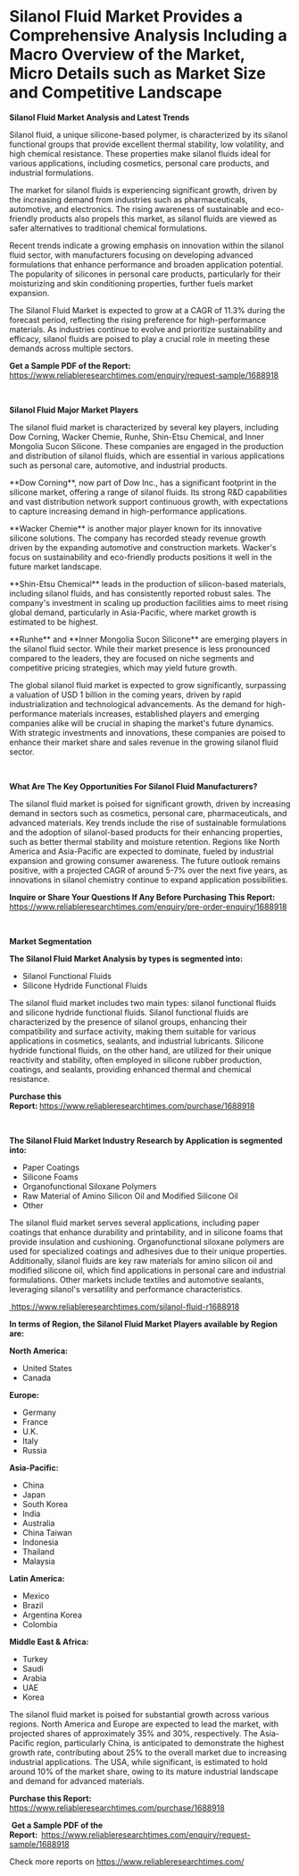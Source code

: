 <p><h1>Silanol Fluid Market Provides a Comprehensive Analysis Including a Macro Overview of the Market, Micro Details such as Market Size and Competitive Landscape</h1></p><p><strong>Silanol Fluid Market Analysis and Latest Trends</strong></p>
<p><p>Silanol fluid, a unique silicone-based polymer, is characterized by its silanol functional groups that provide excellent thermal stability, low volatility, and high chemical resistance. These properties make silanol fluids ideal for various applications, including cosmetics, personal care products, and industrial formulations.</p><p>The market for silanol fluids is experiencing significant growth, driven by the increasing demand from industries such as pharmaceuticals, automotive, and electronics. The rising awareness of sustainable and eco-friendly products also propels this market, as silanol fluids are viewed as safer alternatives to traditional chemical formulations.</p><p>Recent trends indicate a growing emphasis on innovation within the silanol fluid sector, with manufacturers focusing on developing advanced formulations that enhance performance and broaden application potential. The popularity of silicones in personal care products, particularly for their moisturizing and skin conditioning properties, further fuels market expansion.</p><p>The Silanol Fluid Market is expected to grow at a CAGR of 11.3% during the forecast period, reflecting the rising preference for high-performance materials. As industries continue to evolve and prioritize sustainability and efficacy, silanol fluids are poised to play a crucial role in meeting these demands across multiple sectors.</p></p>
<p><strong>Get a Sample PDF of the Report:&nbsp;</strong> <a href="https://www.reliableresearchtimes.com/enquiry/request-sample/1688918?utm_campaign=1581&utm_medium=2&utm_source=Github&utm_content=ia&utm_term=26032025&utm_id=silanol-fluid">https://www.reliableresearchtimes.com/enquiry/request-sample/1688918</a></p>
<p>&nbsp;</p>
<p><strong>Silanol Fluid Major Market Players</strong></p>
<p><p>The silanol fluid market is characterized by several key players, including Dow Corning, Wacker Chemie, Runhe, Shin-Etsu Chemical, and Inner Mongolia Sucon Silicone. These companies are engaged in the production and distribution of silanol fluids, which are essential in various applications such as personal care, automotive, and industrial products.</p><p>**Dow Corning**, now part of Dow Inc., has a significant footprint in the silicone market, offering a range of silanol fluids. Its strong R&D capabilities and vast distribution network support continuous growth, with expectations to capture increasing demand in high-performance applications.</p><p>**Wacker Chemie** is another major player known for its innovative silicone solutions. The company has recorded steady revenue growth driven by the expanding automotive and construction markets. Wacker's focus on sustainability and eco-friendly products positions it well in the future market landscape.</p><p>**Shin-Etsu Chemical** leads in the production of silicon-based materials, including silanol fluids, and has consistently reported robust sales. The company's investment in scaling up production facilities aims to meet rising global demand, particularly in Asia-Pacific, where market growth is estimated to be highest.</p><p>**Runhe** and **Inner Mongolia Sucon Silicone** are emerging players in the silanol fluid sector. While their market presence is less pronounced compared to the leaders, they are focused on niche segments and competitive pricing strategies, which may yield future growth.</p><p>The global silanol fluid market is expected to grow significantly, surpassing a valuation of USD 1 billion in the coming years, driven by rapid industrialization and technological advancements. As the demand for high-performance materials increases, established players and emerging companies alike will be crucial in shaping the market's future dynamics. With strategic investments and innovations, these companies are poised to enhance their market share and sales revenue in the growing silanol fluid sector.</p></p>
<p>&nbsp;</p>
<p><strong>What Are The Key Opportunities For Silanol Fluid Manufacturers?</strong></p>
<p><p>The silanol fluid market is poised for significant growth, driven by increasing demand in sectors such as cosmetics, personal care, pharmaceuticals, and advanced materials. Key trends include the rise of sustainable formulations and the adoption of silanol-based products for their enhancing properties, such as better thermal stability and moisture retention. Regions like North America and Asia-Pacific are expected to dominate, fueled by industrial expansion and growing consumer awareness. The future outlook remains positive, with a projected CAGR of around 5-7% over the next five years, as innovations in silanol chemistry continue to expand application possibilities.</p></p>
<p><strong>Inquire or Share Your Questions If Any Before Purchasing This Report:</strong> <a href="https://www.reliableresearchtimes.com/enquiry/pre-order-enquiry/1688918?utm_campaign=1581&utm_medium=2&utm_source=Github&utm_content=ia&utm_term=26032025&utm_id=silanol-fluid">https://www.reliableresearchtimes.com/enquiry/pre-order-enquiry/1688918</a></p>
<p>&nbsp;</p>
<p><strong>Market Segmentation</strong></p>
<p><strong>The Silanol Fluid Market Analysis by types is segmented into:</strong></p>
<p><ul><li>Silanol Functional Fluids</li><li>Silicone Hydride Functional Fluids</li></ul></p>
<p><p>The silanol fluid market includes two main types: silanol functional fluids and silicone hydride functional fluids. Silanol functional fluids are characterized by the presence of silanol groups, enhancing their compatibility and surface activity, making them suitable for various applications in cosmetics, sealants, and industrial lubricants. Silicone hydride functional fluids, on the other hand, are utilized for their unique reactivity and stability, often employed in silicone rubber production, coatings, and sealants, providing enhanced thermal and chemical resistance.</p></p>
<p><strong>Purchase this Report:&nbsp;</strong><a href="https://www.reliableresearchtimes.com/purchase/1688918?utm_campaign=1581&utm_medium=2&utm_source=Github&utm_content=ia&utm_term=26032025&utm_id=silanol-fluid">https://www.reliableresearchtimes.com/purchase/1688918</a></p>
<p>&nbsp;</p>
<p><strong>The Silanol Fluid Market Industry Research by Application is segmented into:</strong></p>
<p><ul><li>Paper Coatings</li><li>Silicone Foams</li><li>Organofunctional Siloxane Polymers</li><li>Raw Material of Amino Silicon Oil and Modified Silicone Oil</li><li>Other</li></ul></p>
<p><p>The silanol fluid market serves several applications, including paper coatings that enhance durability and printability, and in silicone foams that provide insulation and cushioning. Organofunctional siloxane polymers are used for specialized coatings and adhesives due to their unique properties. Additionally, silanol fluids are key raw materials for amino silicon oil and modified silicone oil, which find applications in personal care and industrial formulations. Other markets include textiles and automotive sealants, leveraging silanol's versatility and performance characteristics.</p></p>
<p><a href="https://www.reliableresearchtimes.com/silanol-fluid-r1688918?utm_campaign=1581&utm_medium=2&utm_source=Github&utm_content=ia&utm_term=26032025&utm_id=silanol-fluid">&nbsp;https://www.reliableresearchtimes.com/silanol-fluid-r1688918</a></p>
<p><strong>In terms of Region, the Silanol Fluid Market Players available by Region are:</strong></p>
<p>
    <p> <strong> North America: </strong>
        <ul>
            <li>United States</li>
            <li>Canada</li>
        </ul>
        </p> 
    <p> <strong> Europe: </strong>
        <ul>
            <li>Germany</li>
            <li>France</li>
            <li>U.K.</li>
            <li>Italy</li>
            <li>Russia</li>
        </ul>
        </p> 
    <p> <strong> Asia-Pacific: </strong>
        <ul>
            <li>China</li>
            <li>Japan</li>
            <li>South Korea</li>
            <li>India</li>
            <li>Australia</li>
            <li>China Taiwan</li>
            <li>Indonesia</li>
            <li>Thailand</li>
            <li>Malaysia</li>
        </ul>
        </p> 
    <p> <strong> Latin America: </strong>
        <ul>
            <li>Mexico</li>
            <li>Brazil</li>
            <li>Argentina Korea</li>
            <li>Colombia</li>
        </ul>
        </p> 
    <p> <strong> Middle East & Africa: </strong>
        <ul>
            <li>Turkey</li>
            <li>Saudi</li>
            <li>Arabia</li>
            <li>UAE</li>
            <li>Korea</li>
        </ul>
    </p>
    </p>
<p><p>The silanol fluid market is poised for substantial growth across various regions. North America and Europe are expected to lead the market, with projected shares of approximately 35% and 30%, respectively. The Asia-Pacific region, particularly China, is anticipated to demonstrate the highest growth rate, contributing about 25% to the overall market due to increasing industrial applications. The USA, while significant, is estimated to hold around 10% of the market share, owing to its mature industrial landscape and demand for advanced materials.</p></p>
<p><strong>Purchase this Report: </strong><a href="https://www.reliableresearchtimes.com/purchase/1688918?utm_campaign=1581&utm_medium=2&utm_source=Github&utm_content=ia&utm_term=26032025&utm_id=silanol-fluid">https://www.reliableresearchtimes.com/purchase/1688918</a></p>
<p>&nbsp;<strong>Get a Sample PDF of the Report:&nbsp;&nbsp;</strong><a href="https://www.reliableresearchtimes.com/enquiry/request-sample/1688918?utm_campaign=1581&utm_medium=2&utm_source=Github&utm_content=ia&utm_term=26032025&utm_id=silanol-fluid">https://www.reliableresearchtimes.com/enquiry/request-sample/1688918</a></p>
<p><strong></strong></p>
<p>Check more reports on <a href="https://www.reliableresearchtimes.com/?utm_campaign=1581&utm_medium=2&utm_source=Github&utm_content=ia&utm_term=26032025&utm_id=silanol-fluid">https://www.reliableresearchtimes.com/</a></p>